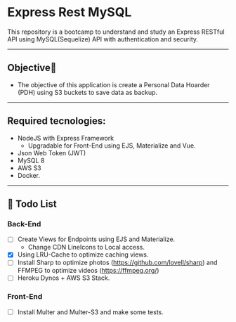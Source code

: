 # Express Rest MySQL 
This repository is a bootcamp to understand and study an Express RESTful API using MySQL(Sequelize) API with authentication and security.

------
## Objective🎯
- The objective of this application is create a Personal Data Hoarder (PDH) using S3 buckets to save data as backup.
------

## Required tecnologies:
- NodeJS with Express Framework
    - Upgradable for Front-End using EJS, Materialize and Vue.
- Json Web Token (JWT)
- MySQL 8
- AWS S3
- Docker.  

------
## 📃 Todo List

### Back-End
- [ ] Create Views for Endpoints using EJS and Materialize.
    - Change CDN LineIcons to Local access.
- [X] Using LRU-Cache to optimize caching views.
- [ ] Install Sharp to optimize photos (https://github.com/lovell/sharp) and FFMPEG to optimize videos (https://ffmpeg.org/)
- [ ] Heroku Dynos + AWS S3 Stack. 

### Front-End
- [ ] Install Multer and Multer-S3 and make some tests.